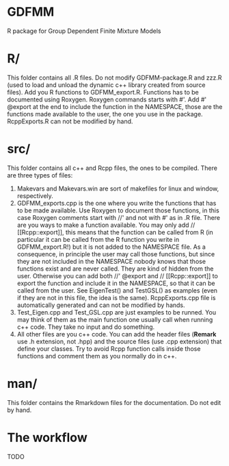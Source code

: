 # GDFMM
R package for Group Dependent Finite Mixture Models

# R/
This folder contains all .R files. Do not modify GDFMM-package.R and zzz.R (used to load and unload the dynamic c++ library created from source files). Add you R functions to GDFMM_export.R. Functions has to be documented using Roxygen. Roxygen commands starts with #'. Add #' @export at the end to include the function in the NAMESPACE, those are the functions made available to the user, the one you use in the package. RcppExports.R can not be modified by hand.

# src/
This folder contains all c++ and Rcpp files, the ones to be compiled. There are three types of files:
1. Makevars and Makevars.win are sort of makefiles for linux and window, respectively.
2. GDFMM_exports.cpp is the one where you write the functions that has to be made available. Use Roxygen to document those functions, in this case Roxygen comments start with //' and not with #' as in .R file. There are you ways to make a function available. You may only add // [[Rcpp::export]], this means that the function can be called from R (in particular it can be called from the R function you write in GDFMM_export.R!) but it is not added to the NAMESPACE file. As a consequence, in principle the user may call those functions, but since they are not included in the NAMESPACE nobody knows that those functions exist and are never called. They are kind of hidden from the user. Otherwise you can add both //' @export and // [[Rcpp::export]] to export the function and include it in the NAMESPACE, so that it can be called from the user. See EigenTest() and TestGSL() as examples (even if they are not in this file, the idea is the same). RcppExports.cpp file is automatically generated and can not be modified by hands.
3. Test_Eigen.cpp and Test_GSL.cpp are just examples to be runned. You may think of them as the main function one usually call when running c++ code. They take no input and do something. 
4. All other files are you c++ code. You can add the header files (**Remark** use .h extension, not .hpp) and the source files (use .cpp extension) that define your classes. Try to avoid Rcpp function calls inside those functions and comment them as you normally do in c++.

# man/
This folder contains the Rmarkdown files for the documentation. Do not edit by hand.

# The workflow
TODO
